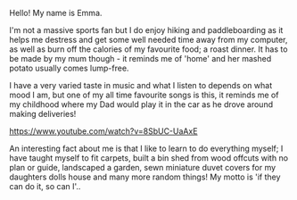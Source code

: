 Hello! My name is Emma.

I'm not a massive sports fan but I do enjoy hiking and paddleboarding as it helps me destress and get some well needed time away from my computer, as well as burn off the calories of my favourite food; a roast dinner. It has to be made by my mum though - it reminds me of 'home' and her mashed potato usually comes lump-free.

I have a very varied taste in music and what I listen to depends on what mood I am, but one of my all time favourite songs is this, it reminds me of my childhood where my Dad would play it in the car as he drove around making deliveries!

https://www.youtube.com/watch?v=8SbUC-UaAxE

An interesting fact about me is that I like to learn to do everything myself; I have taught myself to fit carpets, built a bin shed from wood offcuts with no plan or guide, landscaped a garden, sewn miniature duvet covers for my daughters dolls house and many more random things! My motto is 'if they can do it, so can I'..

